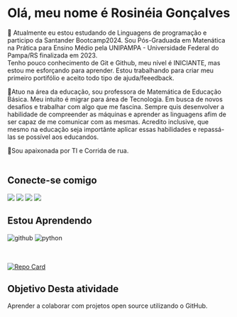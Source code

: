 # **Olá, meu nome é Rosinéia Gonçalves** 

🧠 Atualmente eu estou estudando de Linguagens de programação e participo da Santander Bootcamp2024. Sou Pós-Graduada em Matenática na Prática para Ensino Médio pela UNIPAMPA - Universidade Federal do Pampa/RS finalizada em 2023.\
Tenho pouco conhecimento de Git e Github, meu nível é INICIANTE, mas estou me esforçando para aprender. Estou trabalhando para criar meu primeiro portifólio e aceito todo tipo de ajuda/feeedback.

🦉Atuo na área da educação, sou professora de Matemática de Educação Básica. Meu intuito é migrar para área de Tecnologia. Em busca de novos desafios e trabalhar com algo que me fascina. Sempre quis desenvolver a habilidade de compreender as máquinas e aprender as linguagens afim de ser capaz de me comunicar com as mesmas. Acredito inclusive, que mesmo na educação seja importânte aplicar essas habilidades e repassá-las se possível aos educandos.

🥰Sou apaixonada por TI e Corrida de rua.
</br>
</br>

##  **Conecte-se comigo**

<div> 
 
  <a href="https://instagram.com/prorosi2023" target="_blank"><img src="https://img.shields.io/badge/-Instagram-%23E4405F?style=for-the-badge&logo=instagram&logoColor=white" target="_blank"></a>
 	<a href="https://discord.gg/rosineiarun_61828" target="_blank"><img src="https://img.shields.io/badge/Discord-7289DA?style=for-the-badge&logo=discord&logoColor=white" target="_blank"></a> 
  <a href ="mailto:prorosigoncalves@gmail.com"><img src="https://img.shields.io/badge/-Gmail-%23333?style=for-the-badge&logo=gmail&logoColor=white" target="_blank"></a>
  <a href="https://www.linkedin.com/in/prorosineia" target="_blank"><img src="https://img.shields.io/badge/-LinkedIn-%230077B5?style=for-the-badge&logo=linkedin&logoColor=white" target="_blank"></a> 
  
</div>

## **Estou Aprendendo**

![github](https://img.shields.io/badge/GitHub-000000?style=for-the-badge&logo=GitHub&logoColor=white)
![python](https://img.shields.io/badge/python-3670A0?style=for-the-badge&logo=python&logoColor=ffdd54)
</br>
</br>
</br>

[![Repo Card](https://github-readme-stats.vercel.app/api/pin/?username=Rosineia40&repo=dio-lab-open-source2&bg_color=000&border_color=30A3DC&show_icons=true&icon_color=30A3DC&title_color=E94D5F&text_color=FFF)](https://github.com/Rosineia40/dio-lab-open-source2)

## **Objetivo Desta atividade**
Aprender a colaborar com projetos open source utilizando o GitHub.
















